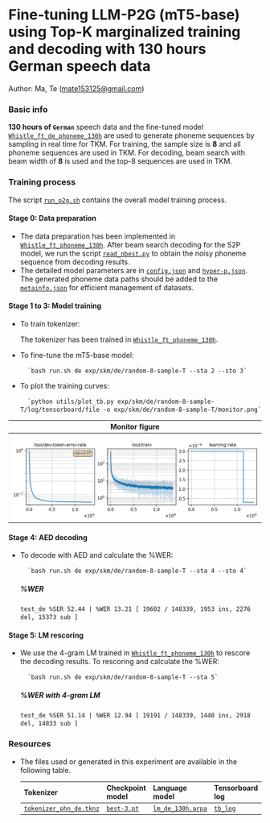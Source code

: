 # Fine-tuning LLM-P2G (mT5-base) using Top-K marginalized training and decoding with 130 hours German speech data
Author: Ma, Te (mate153125@gmail.com)
### Basic info

__130 hours of `German`__ speech data and the fine-tuned model [`Whistle_ft_de_phoneme_130h`](../../../Crosslingual/de/Whistle_ft_phoneme_130h/readme.md) are used to generate phoneme sequences by sampling in real time for TKM. For training, the sample size is __8__ and all phoneme sequences are used in TKM. For decoding, beam search with beam width of __8__ is used and the top-8 sequences are used in TKM.


### Training process

The script [`run_p2g.sh`](../../../../run_p2g.sh) contains the overall model training process.

#### Stage 0: Data preparation
* The data preparation has been implemented in [`Whistle_ft_phoneme_130h`](../../../Crosslingual/de/Whistle_ft_phoneme_130h/readme.md). After beam search decoding for the S2P model, we run the script [`read_nbest.py`](../../../../local/read_nbest.py) to obtain the noisy phoneme sequence from decoding results.
* The detailed model parameters are in [`config.json`](config.json) and [`hyper-p.json`](hyper-p.json). The generated phoneme data paths should be added to the [`metainfo.json`](../../../data/metainfo.json) for efficient management of datasets.

#### Stage 1 to 3: Model training

* To train tokenizer:

    The tokenizer has been trained in [`Whistle_ft_phoneme_130h`](../../../Crosslingual/de/Whistle_ft_phoneme_130h/readme.md).

* To fine-tune the mT5-base model:

        `bash run.sh de exp/skm/de/random-8-sample-T --sta 2 --sto 3`
* To plot the training curves:

        `python utils/plot_tb.py exp/skm/de/random-8-sample-T/log/tensorboard/file -o exp/skm/de/random-8-sample-T/monitor.png`

|     Monitor figure    |
|:-----------------------:|
|![tb-plot](./monitor.png)|

#### Stage 4: AED decoding
* To decode with AED and calculate the %WER:

        `bash run.sh de exp/skm/de/random-8-sample-T --sta 4 --sto 4`

    ##### %WER
    ```
    test_de %SER 52.44 | %WER 13.21 [ 19602 / 148339, 1953 ins, 2276 del, 15373 sub ]
    ```

#### Stage 5: LM rescoring

* We use the 4-gram LM trained in [`Whistle_ft_phoneme_130h`](../../../Crosslingual/de/Whistle_ft_phoneme_130h/readme.md) to rescore the decoding results.
To rescoring and calculate the %WER:

        `bash run.sh de exp/skm/de/random-8-sample-T --sta 5`

    ##### %WER with 4-gram LM
    ```
    test_de %SER 51.14 | %WER 12.94 [ 19191 / 148339, 1440 ins, 2918 del, 14833 sub ]
    ```

### Resources
* The files used or generated in this experiment are available in the following table.

     | Tokenizer | Checkpoint model | Language model | Tensorboard log |
    | ----------- | ----------- | ----------- | ----------- |
    |  [`tokenizer_phn_de.tknz`](http://cat-ckpt.oss-cn-beijing.aliyuncs.com/cat-multilingual/cv-lang10/dict/de/tokenizer_phn_de.tknz?OSSAccessKeyId=LTAI5tF9KeigLW4UoLbK9vnJ&Expires=1780655530&Signature=sZpxg5fqgb7x7mBiO41eASYDm1A%3D) | [`best-3.pt`](http://cat-ckpt.oss-cn-beijing.aliyuncs.com/cat-multilingual/llm-p2g/exp/de/random-8-sample-T_best-3.pt?OSSAccessKeyId=LTAI5tF9KeigLW4UoLbK9vnJ&Expires=2064492179&Signature=P%2F8XP%2BGtxJw9TqmjeSIIDazwO%2F8%3D) | [`lm_de_130h.arpa`](http://cat-ckpt.oss-cn-beijing.aliyuncs.com/cat-multilingual/cv-lang10/dict/de/lm_de_130h_4gram.arpa?OSSAccessKeyId=LTAI5tF9KeigLW4UoLbK9vnJ&Expires=2064482365&Signature=d9O7zLIJ1mGmhoXSYo9Vd0i1UDQ%3D) | [`tb_log`](http://cat-ckpt.oss-cn-beijing.aliyuncs.com/cat-multilingual/llm-p2g/exp/de/tb_log_random-8-sample-T.tar.gz?OSSAccessKeyId=LTAI5tF9KeigLW4UoLbK9vnJ&Expires=2064492238&Signature=31gR8ZMlUncGJjc6rQX26PALovQ%3D) |
